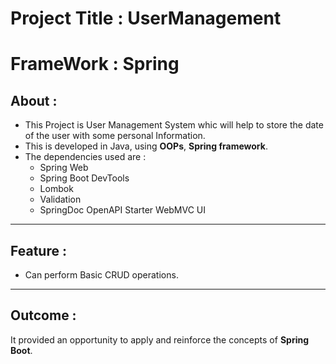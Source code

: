 # Project Title : 	UserManagement
# FrameWork : Spring

## About 	:
- This Project is User Management System whic will help to store the date of the user with some personal Information.
- This is developed in Java, using **OOPs**, **Spring framework**.
- The dependencies used are :
  * Spring Web
  * Spring Boot DevTools
  * Lombok
  * Validation
  * SpringDoc OpenAPI Starter WebMVC UI
---
## Feature	:
- Can perform Basic CRUD operations.
---
## Outcome	:
It provided an opportunity to apply and reinforce the concepts of **Spring Boot**.
